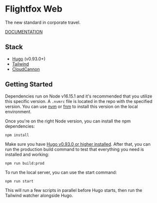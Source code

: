 # Flightfox Web

The new standard in corporate travel.

[DOCUMENTATION](https://github.com/todsul/flightfox-web/blob/main/DOCS.md)

## Stack

- [Hugo](https://gohugo.io) (v0.93.0+)
- [Tailwind](https://tailwindcss.com)
- [CloudCannon](https://tailwindcss.com)

## Getting Started

Dependencies run on Node v16.15.1 and it's recommended that you utilize this specific version. A `.nvmrc` file is located in the repo with the specified version. You can use [nvm](https://github.com/nvm-sh/nvm) or [fnm](https://github.com/Schniz/fnm) to install this version on the local environment.


Once you're on the right Node version, you can install the npm dependencies:
```
npm install
```

Make sure you have [Hugo v0.93.0 or higher installed](https://gohugo.io/installation/). After that, you can run the production build command to test that everything you need is installed and working:
```
npm run build:prod
```

To run the local server, you can use the start command:
```
npm run start
```

This will run a few scripts in parallel before Hugo starts, then run the Tailwind watcher alongside Hugo.
